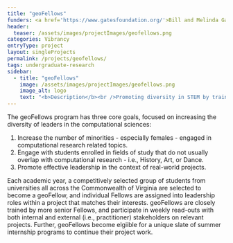 ```yaml
---
title: "geoFellows"
funders: <a href='https://www.gatesfoundation.org/'>Bill and Melinda Gates Foundation</a><br /><a href='https://hria.org/tmf/jeffress/'>Jeffress Trust Awards Program in Interdisciplinary Research</a><br /><a href='https://www.dhs.gov/'>United States Department of Homeland Security</a><br /><a href='https://www.nsin.us'>Department of Defense National Security Innovation Network</a><br /><a href='https://cyberinitiative.org/'>Commonwealth Cyber Initiative</a><br /><a href='https://www.ifad.org/en/'>International Fund for Agricultural Development</a><br />
header:
  teaser: /assets/images/projectImages/geofellows.png
categories: Vibrancy
entryType: project
layout: singleProjects
permalink: /projects/geofellows/
tags: undergraduate-research
sidebar:
  - title: "geoFellows"
    image: /assets/images/projectImages/geofellows.png
    image_alt: logo
    text: "<b>Description</b><br />Promoting diversity in STEM by training the next generation of leaders.<br /><b>Timeline:</b><br />Fall 2017 to Present<br /><b>People:</b><br /><a href='/people/danrunfolafall2017.html'>Dan Runfola</a>, <a href='/people/rachelobermanfall2017.html'>Rachel Oberman</a>, <a href='/people/oliviahettingerfall2019.html'>Olivia Hettinger</a>, "
---
```

The geoFellows program has three core goals, focused on increasing the diversity of leaders in the computational sciences:

1. Increase the number of minorities - especially females - engaged in computational research related topics.
2. Engage with students enrolled in fields of study that do not usually overlap with computational research - i.e., History, Art, or Dance.
3. Promote effective leadership in the context of real-world projects.

Each academic year, a competitively selected group of students from universities all across the Commonwealth of Virginia are selected to become a geoFellow, and individual Fellows are assigned into leadership roles within a project that matches their interests.  geoFellows are closely trained by more senior Fellows, and participate in weekly read-outs with both internal and external (i.e., practitioner) stakeholders on relevant projects.  Further, geoFellows become elgiible for a unique slate of summer internship programs to continue their project work.
